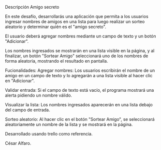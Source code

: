 Descripción
Amigo secreto

En este desafío, desarrollarás una aplicación que permita a los usuarios ingresar nombres de amigos en una lista para luego realizar
un sorteo aleatorio y determinar quién es el "amigo secreto".

El usuario deberá agregar nombres mediante un campo de texto y un botón "Adicionar".

Los nombres ingresados se mostrarán en una lista visible en la página, y al finalizar, un botón "Sortear Amigo" seleccionará uno
de los nombres de forma aleatoria, mostrando el resultado en pantalla.

Fucionalidades:
Agregar nombres: Los usuarios escribirán el nombre de un amigo en un campo de texto y lo agregarán a una lista visible al hacer
clic en "Adicionar".

Validar entrada: Si el campo de texto está vacío, el programa mostrará una alerta pidiendo un nombre válido.

Visualizar la lista: Los nombres ingresados aparecerán en una lista debajo del campo de entrada.

Sorteo aleatorio: Al hacer clic en el botón "Sortear Amigo", se seleccionará aleatoriamente un nombre de la lista y se mostrará en la página.


Desarrollado usando trello como referencia.

César Alfaro.


